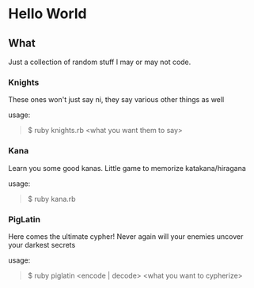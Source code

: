 # Hello World

## What
Just a collection of random stuff I may or may not code.

### Knights
These ones won't just say ni, they say various other things as well

usage:
> $ ruby knights.rb &lt;what you want them to say&gt;

### Kana
Learn you some good kanas. Little game to memorize katakana/hiragana

usage:  
> $ ruby kana.rb  

### PigLatin
Here comes the ultimate cypher! Never again will your enemies uncover your darkest secrets

usage:
> $ ruby piglatin &lt;encode | decode&gt; &lt;what you want to cypherize&gt;